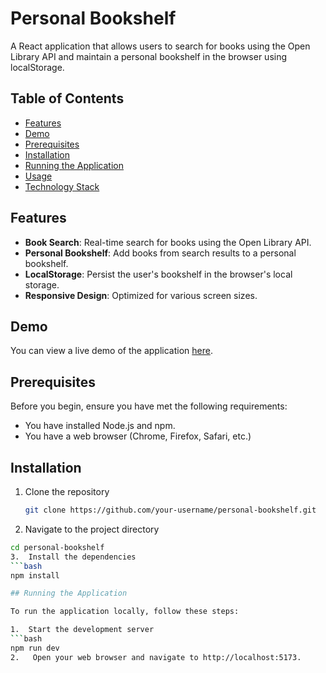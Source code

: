# Personal Bookshelf

A React application that allows users to search for books using the Open Library API and maintain a personal bookshelf in the browser using localStorage.

## Table of Contents

- [Features](#features)
- [Demo](#demo)
- [Prerequisites](#prerequisites)
- [Installation](#installation)
- [Running the Application](#running-the-application)
- [Usage](#usage)
- [Technology Stack](#technology-stack)

## Features

- **Book Search**: Real-time search for books using the Open Library API.
- **Personal Bookshelf**: Add books from search results to a personal bookshelf.
- **LocalStorage**: Persist the user's bookshelf in the browser's local storage.
- **Responsive Design**: Optimized for various screen sizes.

## Demo

You can view a live demo of the application [here](#).

## Prerequisites

Before you begin, ensure you have met the following requirements:

- You have installed Node.js and npm.
- You have a web browser (Chrome, Firefox, Safari, etc.)

## Installation

1. Clone the repository
   ```bash
   git clone https://github.com/your-username/personal-bookshelf.git

2.  Navigate to the project directory
   ```bash
   cd personal-bookshelf
3.  Install the dependencies
   ```bash
   npm install

## Running the Application

To run the application locally, follow these steps:

1.  Start the development server
   ```bash
   npm run dev
2.   Open your web browser and navigate to http://localhost:5173.
